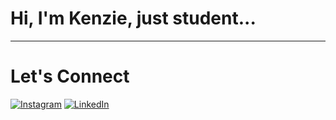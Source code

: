 # Hi, I'm **Kenzie**, just student...
---

# Let's Connect  
[![Instagram](https://img.shields.io/badge/-@kncrln_-E4405F?style=for-the-badge&logo=instagram&logoColor=white)](https://www.instagram.com/kncrln_/)
[![LinkedIn](https://img.shields.io/badge/-Kenzie%20Carlen-0077B5?style=for-the-badge&logo=linkedin&logoColor=white)](https://www.linkedin.com/in/kenzie-carlen-b841a4253/)
<!-- [![Email](https://img.shields.io/badge/-Kenzie.Carlen@gmail.com-D14836?style=for-the-badge&logo=gmail&logoColor=white)](mailto:kenzie.carlen@gmail.com) -->


<!-- komentar  -->
